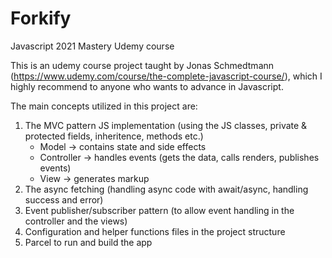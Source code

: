 # Forkify
Javascript 2021 Mastery Udemy course

This is an udemy course project taught by Jonas Schmedtmann (https://www.udemy.com/course/the-complete-javascript-course/), which I highly recommend to anyone who wants to advance in Javascript.

The main concepts utilized in this project are:

1. The MVC pattern JS implementation (using the JS classes, private & protected fields, inheritence, methods etc.)
    * Model -> contains state and side effects
    * Controller -> handles events (gets the data, calls renders, publishes events)
    * View -> generates markup
3. The async fetching (handling async code with await/async, handling success and error) 
4. Event publisher/subscriber pattern (to allow event handling in the controller and the views)
5. Configuration and helper functions files in the project structure 
6. Parcel to run and build the app


